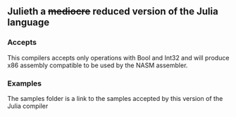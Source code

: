 ## Julieth a ~~mediocre~~ reduced version of the Julia language
### Accepts
This compilers accepts only operations with Bool and Int32 and will produce x86 assembly compatible to be used by the NASM assembler.
### Examples
The samples folder is a link to the samples accepted by this version of the Julia compiler
